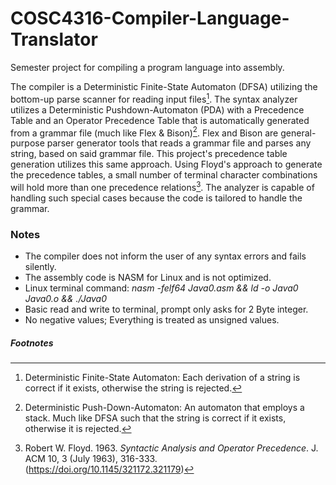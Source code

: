 # COSC4316-Compiler-Language-Translator
Semester project for compiling a program language into assembly.

The compiler is a Deterministic Finite-State Automaton (DFSA) utilizing the bottom-up parse scanner for reading input files[^DFSA]. The syntax analyzer utilizes a Deterministic Pushdown-Automaton (PDA) with a Precedence Table and an Operator Precedence Table that is automatically generated from a grammar file (much like Flex & Bison)[^PDA]. Flex and Bison are general-purpose parser generator tools that reads a grammar file and parses any string, based on said grammar file. This project's precedence table generation utilizes this same approach. Using Floyd's approach to generate the precedence tables, a small number of terminal character combinations will hold more than one precedence relations[^Floyd]. The analyzer is capable of handling such special cases because the code is tailored to handle the grammar.

### Notes
- The compiler does not inform the user of any syntax errors and fails silently. 
- The assembly code is NASM for Linux and is not optimized.
- Linux terminal command: *nasm -felf64 Java0.asm && ld -o Java0 Java0.o && ./Java0*
- Basic read and write to terminal, prompt only asks for 2 Byte integer.
- No negative values; Everything is treated as unsigned values.


##### Footnotes
[^DFSA]: Deterministic Finite-State Automaton: Each derivation of a string is correct if it exists, otherwise the string is rejected.
[^PDA]: Deterministic Push-Down-Automaton: An automaton that employs a stack. Much like DFSA such that the string is correct if it exists, otherwise it is rejected.
[^Floyd]: Robert W. Floyd. 1963. *Syntactic Analysis and Operator Precedence*. J. ACM 10, 3 (July 1963), 316-333. (https://doi.org/10.1145/321172.321179)
